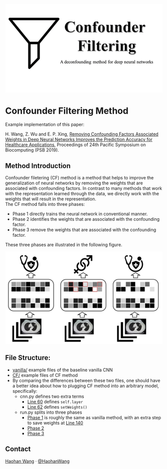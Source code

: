 ![CF](cf.PNG "Confounder Filtering")

# Confounder Filtering Method

Example implementation of this paper:

H. Wang, Z. Wu and E. P. Xing, [Removing Confounding Factors Associated Weights in Deep Neural Networks Improves the Prediction Accuracy for Healthcare Applications](https://psb.stanford.edu/psb-online/proceedings/psb19/wang.pdf), Proceedings of 24th Pacific Symposium on Biocomputing (PSB 2019).

## Method Introduction

Confounder filetering (CF) method is a method that helps to improve the generalization of neural networks by removing the weights that are associated with confounding factors. In contrast to many methods that work with the representation learned through the data, we directly work with the weights that will result in the representation.  
The CF method falls into three phases:  
* Phase 1 directly trains the neural network in conventional manner.  
* Phase 2 identifies the weights that are associated with the confounding factor. 
* Phase 3 remove the weights that are associated with the confounding factor.  

These three phases are illustrated in the following figure. 

![Method](method.PNG "The method has three phases")

## File Structure:

* [vanilla/](https://github.com/HaohanWang/CF/tree/master/vanilla) example files of the baseline vanilla CNN
* [CF/](https://github.com/HaohanWang/CF/tree/master/CF) example files of CF method
* By comparing the differences between these two files, one should have a better idea about how to plugging CF method into an arbitrary model, specifically:   
    - cnn.py defines two extra terms
        - [Line 60](https://github.com/HaohanWang/CF/blob/master/CF/cnn.py#L60) defines `self.layer`
        - [Line 62](https://github.com/HaohanWang/CF/blob/master/CF/cnn.py#L62) defines `setWeights()`
    - run.py splits into three phases
        - [Phase 1](https://github.com/HaohanWang/CF/blob/master/CF/run.py#L91) is roughly the same as vanilla method, with an extra step to save weights at [Line 140](https://github.com/HaohanWang/CF/blob/master/CF/run.py#L140)
        - [Phase 2](https://github.com/HaohanWang/CF/blob/master/CF/run.py#L143)
        - [Phase 3](https://github.com/HaohanWang/CF/blob/master/CF/run.py#L161)
        


## Contact
[Haohan Wang](http://www.cs.cmu.edu/~haohanw/)
&middot;
[@HaohanWang](https://twitter.com/HaohanWang)
